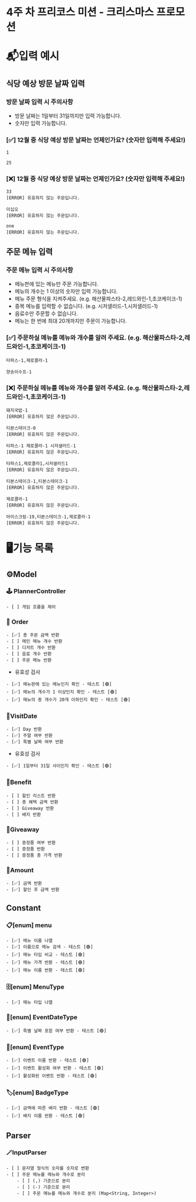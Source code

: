 # 4주 차 프리코스 미션 - 크리스마스 프로모션

# 📬입력 예시

## 식당 예상 방문 날짜 입력

### 방문 날짜 입력 시 주의사항

- 방문 날짜는 1일부터 31일까지만 입력 가능합니다.
- 숫자만 입력 가능합니다.

### [✅] 12월 중 식당 예상 방문 날짜는 언제인가요? (숫자만 입력해 주세요!)

```text
1
```

```text
25
```

### [❌] 12월 중 식당 예상 방문 날짜는 언제인가요? (숫자만 입력해 주세요!)

```text
33
[ERROR] 유효하지 않는 주문입니다.
```

```text
이십오
[ERROR] 유효하지 않는 주문입니다.
```

```text
one
[ERROR] 유효하지 않는 주문입니다.
```

## 주문 메뉴 입력

### 주문 메뉴 입력 시 주의사항

- 메뉴판에 있는 메뉴만 주문 가능합니다.
- 메뉴의 개수는 1 이상의 숫자만 입력 가능합니다.
- 메뉴 주문 형식을 지켜주세요. (e.g. 해산물파스타-2,레드와인-1,초코케이크-1)
- 중복 메뉴를 입력할 수 없습니다. (e.g. 시저샐러드-1,시저샐러드-1)
- 음료수만 주문할 수 없습니다.
- 메뉴는 한 번에 최대 20개까지만 주문이 가능합니다.

### [✅] 주문하실 메뉴를 메뉴와 개수를 알려 주세요. (e.g. 해산물파스타-2,레드와인-1,초코케이크-1)

```text
타파스-1,제로콜라-1
```

```text
양송이수프-1
```

### [❌] 주문하실 메뉴를 메뉴와 개수를 알려 주세요. (e.g. 해산물파스타-2,레드와인-1,초코케이크-1)

```text
돼지국밥-1
[ERROR] 유효하지 않은 주문입니다.
```

```text
티본스테이크-0
[ERROR] 유효하지 않은 주문입니다.
```

```text
타파스-1 제로콜라-1 시저샐러드-1
[ERROR] 유효하지 않은 주문입니다.

타파스1,제로콜라1,시저샐러드1
[ERROR] 유효하지 않은 주문입니다.
```

```text
티본스테이크-1,티본스테이크-1
[ERROR] 유효하지 않은 주문입니다.
```

```text
제로콜라-1
[ERROR] 유효하지 않은 주문입니다.
```

```text
아이스크림-19,티본스테이크-1,제로콜라-1
[ERROR] 유효하지 않은 주문입니다.
```

# 🖥️기능 목록

## ⚙️Model

### 🕹️ PlannerController

```text
- [ ] 게임 흐름을 제어
```

### 🧾 Order

```text
- [✅] 총 주문 금액 반환
- [ ] 메인 메뉴 개수 반환
- [ ] 디저트 개수 반환
- [ ] 음료 개수 반환
- [ ] 주문 메뉴 반환
```

- 유효성 검사

```text
- [✅] 메뉴판에 있는 메뉴인지 확인 - 테스트 [🟢]
- [✅] 메뉴의 개수가 1 이상인지 확인 - 테스트 [🟢]
- [✅] 메뉴의 총 개수가 20개 이하인지 확인 - 테스트 [🟢]
```

### 📅VisitDate

```text
- [✅] Day 반환
- [✅] 주말 여부 반환
- [✅] 특별 날짜 여부 반환
```

- 유효성 검사

```text
- [✅] 1일부터 31일 사이인지 확인 - 테스트 [🟢]
```

### 🎉Benefit

```text
- [ ] 할인 리스트 반환
- [ ] 총 혜택 금액 반환
- [ ] Giveaway 반환
- [ ] 배지 반환
```

### 🎁Giveaway

```text
- [ ] 증정품 여부 반환
- [ ] 증정품 반환
- [ ] 증정품 총 가격 반환
```

### 💸Amount

```text
- [✅] 금액 반환
- [✅] 할인 후 금액 반환
```

## Constant

### 📋[enum] menu

```text
- [✅] 메뉴 이름 나열
- [✅] 이름으로 메뉴 검색 - 테스트 [🟢]
- [✅] 메뉴 타입 비교 - 테스트 [🟢]
- [✅] 메뉴 가격 반환 - 테스트 [🟢]
- [✅] 메뉴 이름 반환 - 테스트 [🟢]
```

### 🗄️[enum] MenuType

```text
- [✅] 메뉴 타입 나열
```

### 📅[enum] EventDateType

```text
- [✅] 특별 날짜 포함 여부 반환 - 테스트 [🟢]
```

### 🎊[enum] EventType

```text
- [✅] 이벤트 이름 반환 - 테스트 [🟢]
- [✅] 이벤트 활성화 여부 반환 - 테스트 [🟢]
- [✅] 활성화된 이벤트 반환 - 테스트 [🟢]
```

### 🏷️[enum] BadgeType

```text
- [✅] 금액에 따른 배지 반환 - 테스트 [🟢]
- [✅] 배지 이름 반환 - 테스트 [🟢]
```

## Parser

### 🪄InputParser

```text
- [ ] 문자열 형식의 숫자를 숫자로 변환
- [ ] 주문 메뉴를 메뉴와 개수로 분리
    - [ ] (,) 기준으로 분리
    - [ ] (-) 기준으로 분리
    - [ ] 주문 메뉴를 메뉴와 개수로 분리 (Map<String, Integer>)
```
